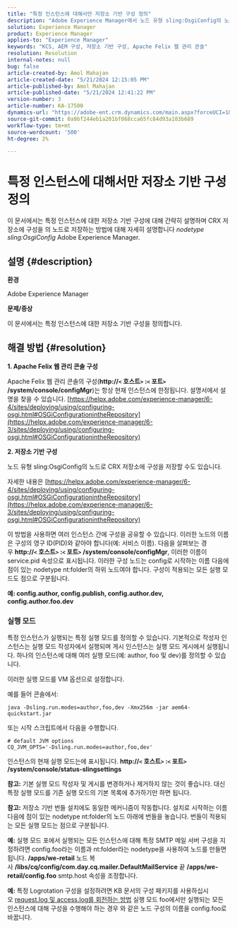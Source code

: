 ```yaml
---
title: "특정 인스턴스에 대해서만 저장소 기반 구성 정의"
description: "Adobe Experience Manager에서 노드 유형 sling:OsgiConfig의 노드로 CRX 저장소에 구성을 저장하는 방법을 알아봅니다."
solution: Experience Manager
product: Experience Manager
applies-to: "Experience Manager"
keywords: "KCS, AEM 구성, 저장소 기반 구성, Apache Felix 웹 관리 콘솔"
resolution: Resolution
internal-notes: null
bug: false
article-created-by: Amol Mahajan
article-created-date: "5/21/2024 12:15:05 PM"
article-published-by: Amol Mahajan
article-published-date: "5/21/2024 12:41:22 PM"
version-number: 3
article-number: KA-17500
dynamics-url: "https://adobe-ent.crm.dynamics.com/main.aspx?forceUCI=1&pagetype=entityrecord&etn=knowledgearticle&id=fd72e8bc-6b17-ef11-9f8a-6045bd006c82"
source-git-commit: 0a9bf244eb1a201bf068cca65fc84d93a103b689
workflow-type: tm+mt
source-wordcount: '500'
ht-degree: 2%

---
```


# 특정 인스턴스에 대해서만 저장소 기반 구성 정의


이 문서에서는 특정 인스턴스에 대한 저장소 기반 구성에 대해 간략히 설명하며 CRX 저장소에 구성을 의 노드로 저장하는 방법에 대해 자세히 설명합니다 *nodetype sling:OsgiConfig* Adobe Experience Manager.

## 설명 {#description}


<b>환경</b>

Adobe Experience Manager

<b>문제/증상</b>

이 문서에서는 특정 인스턴스에 대한 저장소 기반 구성을 정의합니다.


## 해결 방법 {#resolution}

<b>1. Apache Felix 웹 관리 콘솔 구성</b>


Apache Felix 웹 관리 콘솔의 구성(<b>http://`<` 호스트`>` :`<` 포트`>` /system/console/configMgr</b>)는 항상 현재 인스턴스에 한정됩니다.
설명서에서 설명을 찾을 수 있습니다. [https://helpx.adobe.com/experience-manager/6-4/sites/deploying/using/configuring-osgi.html#OSGiConfigurationintheRepository](https://helpx.adobe.com/experience-manager/6-3/sites/deploying/using/configuring-osgi.html#OSGiConfigurationintheRepository)


<b>2. 저장소 기반 구성</b>


노드 유형 sling:OsgiConfig의 노드로 CRX 저장소에 구성을 저장할 수도 있습니다.

자세한 내용은 [https://helpx.adobe.com/experience-manager/6-4/sites/deploying/using/configuring-osgi.html#OSGiConfigurationintheRepository](https://helpx.adobe.com/experience-manager/6-3/sites/deploying/using/configuring-osgi.html#OSGiConfigurationintheRepository)

이 방법을 사용하면 여러 인스턴스 간에 구성을 공유할 수 있습니다.
이러한 노드의 이름은 구성의 영구 ID(PID)와 같아야 합니다(예: 서비스 이름). 다음을 살펴보는 경우 <b>http://`<` 호스트`>` :`<` 포트`>` /system/console/configMgr</b>, 이러한 이름이 service.pid 속성으로 표시됩니다. 이러한 구성 노드는 config로 시작하는 이름 다음에 점이 있는 nodetype nt:folder의 하위 노드여야 합니다. 구성이 적용되는 모든 실행 모드도 점으로 구분됩니다.

<b>예: config.author, config.publish, config.author.dev, config.author.foo.dev</b>



### <b>실행 모드</b>

특정 인스턴스가 실행되는 특정 실행 모드를 정의할 수 있습니다. 기본적으로 작성자 인스턴스는 실행 모드 작성자에서 실행되며 게시 인스턴스는 실행 모드 게시에서 실행됩니다. 하나의 인스턴스에 대해 여러 실행 모드(예: author, foo 및 dev)를 정의할 수 있습니다.

이러한 실행 모드를 VM 옵션으로 설정합니다.

예를 들어 콘솔에서:


```
java -Dsling.run.modes=author,foo,dev -Xmx256m -jar aem64-quickstart.jar
```


또는 시작 스크립트에서 다음을 수행합니다.


```
# default JVM options
CQ_JVM_OPTS='-Dsling.run.modes=author,foo,dev'
```


인스턴스의 현재 실행 모드는에 표시됩니다. <b>http://`<` 호스트`>` :`<` 포트`>` /system/console/status-slingsettings</b>

<b>참고:</b> 기본 실행 모드 작성자 및 게시를 변경하거나 제거하지 않는 것이 좋습니다. 대신 특정 실행 모드를 기존 실행 모드의 기본 목록에 추가하기만 하면 됩니다.

<b>참고:</b> 저장소 기반 번들 설치에도 동일한 메커니즘이 작동합니다. 설치로 시작하는 이름 다음에 점이 있는 nodetype nt:folder의 노드 아래에 번들을 놓습니다. 번들이 적용되는 모든 실행 모드는 점으로 구분됩니다.

<b>예:</b> 실행 모드 포에서 실행되는 모든 인스턴스에 대해 특정 SMTP 메일 서버 구성을 지정하려면 config.foo라는 이름과 nt:folder라는 nodetype을 사용하여 노드를 만들면 됩니다. <b>/apps/we-retail</b> 노드 복사 <b>/libs/cq/config/com.day.cq.mailer.DefaultMailService</b> 끝 <b>/apps/we-retail/config.foo</b> smtp.host 속성을 조정합니다.

<b>예:</b> 특정 Logrotation 구성을 설정하려면 KB 문서의 구성 패키지를 사용하십시오 [request.log 및 access.log를 회전하는 방법](https://helpx.adobe.com/experience-manager/kb/HowToRotateRequestAndAccessLog.html "request.log 및 access.log를 회전하는 방법 ") 실행 모드 foo에서만 실행되는 모든 인스턴스에 대해 구성을 수행해야 하는 경우 와 같은 노드 구성의 이름을 config.foo로 바꿉니다.
